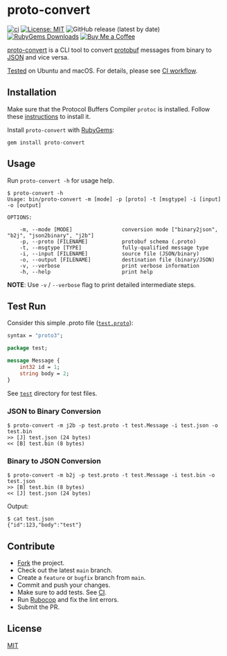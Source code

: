 # proto-convert

[![ci](https://github.com/iamazeem/proto-convert/actions/workflows/ci.yml/badge.svg?branch=main)](https://github.com/iamazeem/proto-convert/actions/workflows/ci.yml)
[![License: MIT](https://img.shields.io/badge/license-MIT-darkgreen.svg?style=flat-square)](https://github.com/iamAzeem/proto-convert/blob/master/LICENSE)
![GitHub release (latest by date)](https://img.shields.io/github/v/release/iamAzeem/proto-convert?style=flat-square)
[![RubyGems Downloads](https://img.shields.io/gem/dt/proto-convert?style=flat-square)](https://rubygems.org/gems/proto-convert)
[![Buy Me a Coffee](https://img.shields.io/badge/Support-Buy%20Me%20A%20Coffee-orange.svg?style=flat-square)](https://www.buymeacoffee.com/iamazeem)

[proto-convert](https://github.com/iamAzeem/proto-convert) is a CLI tool
to convert [protobuf](https://github.com/protocolbuffers/protobuf) messages
from binary to [JSON](https://www.json.org/json-en.html) and vice versa.

[Tested](./test/run_tests.sh) on Ubuntu and macOS.
For details, please see [CI workflow](./.github/workflows/ci.yml).

## Installation

Make sure that the Protocol Buffers Compiler `protoc` is installed. Follow these
[instructions](https://github.com/protocolbuffers/protobuf#protocol-compiler-installation)
to install it.

Install `proto-convert` with [RubyGems](https://rubygems.org/pages/download):

```shell
gem install proto-convert
```

## Usage

Run `proto-convert -h` for usage help.

```text
$ proto-convert -h
Usage: bin/proto-convert -m [mode] -p [proto] -t [msgtype] -i [input] -o [output]

OPTIONS:

    -m, --mode [MODE]                conversion mode ["binary2json", "b2j", "json2binary", "j2b"]
    -p, --proto [FILENAME]           protobuf schema (.proto)
    -t, --msgtype [TYPE]             fully-qualified message type
    -i, --input [FILENAME]           source file (JSON/binary)
    -o, --output [FILENAME]          destination file (binary/JSON)
    -v, --verbose                    print verbose information
    -h, --help                       print help
```

**NOTE**: Use `-v` / `--verbose` flag to print detailed intermediate steps.

## Test Run

Consider this simple .proto file ([`test.proto`](test/test.proto)):

```protobuf
syntax = "proto3";

package test;

message Message {
    int32 id = 1;
    string body = 2;
}
```

See [`test`](test) directory for test files.

### JSON to Binary Conversion

```text
$ proto-convert -m j2b -p test.proto -t test.Message -i test.json -o test.bin
>> [J] test.json (24 bytes)
<< [B] test.bin (8 bytes)
```

### Binary to JSON Conversion

```text
$ proto-convert -m b2j -p test.proto -t test.Message -i test.bin -o test.json
>> [B] test.bin (8 bytes)
<< [J] test.json (24 bytes)
```

Output:

```text
$ cat test.json
{"id":123,"body":"test"}
```

## Contribute

- [Fork](https://github.com/iamazeem/proto-convert/fork) the project.
- Check out the latest `main` branch.
- Create a `feature` or `bugfix` branch from `main`.
- Commit and push your changes.
- Make sure to add tests. See [CI](./.github/workflows/ci.yml).
- Run [Rubocop](https://github.com/rubocop/rubocop) and fix the lint errors.
- Submit the PR.

## License

[MIT](https://github.com/iamAzeem/proto-convert/blob/master/LICENSE)
